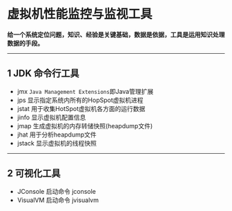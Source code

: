 #  虚拟机性能监控与监视工具

**给一个系统定位问题，知识、经验是关键基础，数据是依据，工具是运用知识处理数据的手段。**

---
## 1 JDK 命令行工具

- jmx `Java Management Extensions`即Java管理扩展
- jps 显示指定系统内所有的HopSpot虚拟机进程
- jstat 用于收集HotSpot虚拟机各方面的运行数据
- jinfo 显示虚拟机配置信息
- jmap 生成虚拟机的内存转储快照(heapdump文件)
- jhat 用于分析heapdump文件
- jstack 显示虚拟机的线程快照

---
## 2 可视化工具

- JConsole 启动命令 jconsole
- VisualVM 启动命令 jvisualvm







